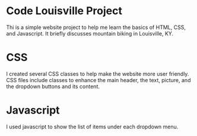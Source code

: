 # Code Louisville Project
Thi is a simple website project to help me learn the basics of HTML, CSS, and Javascript. It briefly discusses mountain biking in Louisville, KY.

# CSS
I created several CSS classes to help make the website more user friendly.  CSS files include classes to enhance the main header, the text, picture, and the dropdown buttons and its content.

# Javascript
I used javascript to show the list of items under each dropdown menu.
